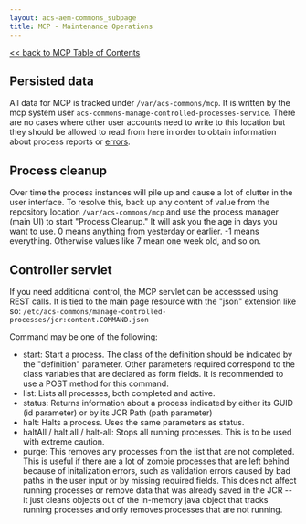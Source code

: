 ```yaml
---
layout: acs-aem-commons_subpage
title: MCP - Maintenance Operations
---
```


[<< back to MCP Table of Contents](../index.html)

## Persisted data
All data for MCP is tracked under `/var/acs-commons/mcp`.  It is written by the mcp system user `acs-commons-manage-controlled-processes-service`.  There are no cases where other user accounts need to write to this location but they should be allowed to read from here in order to obtain information about process reports or [errors](error-handling.html).

## Process cleanup
Over time the process instances will pile up and cause a lot of clutter in the user interface.  To resolve this, back up any content of value from the repository location `/var/acs-commons/mcp` and use the process manager (main UI) to start "Process Cleanup."  It will ask you the age in days you want to use.  0 means anything from yesterday or earlier.  -1 means everything.  Otherwise values like 7 mean one week old, and so on.

## Controller servlet
If you need additional control, the MCP servlet can be accesssed using REST calls.  It is tied to the main page resource with the "json" extension like so: `/etc/acs-commons/manage-controlled-processes/jcr:content.COMMAND.json`

Command may be one of the following:
* start: Start a process.  The class of the definition should be indicated by the "definition" parameter.  Other parameters required correspond to the class variables that are declared as form fields.  It is recommended to use a POST method for this command.
* list: Lists all processes, both completed and active.
* status: Returns information about a process indicated by either its GUID (id parameter) or by its JCR Path (path parameter)
* halt: Halts a process.  Uses the same parameters as status.
* haltAll / halt.all / halt-all: Stops all running processes.  This is to be used with extreme caution.
* purge: This removes any processes from the list that are not completed.  This is useful if there are a lot of zombie processes that are left behind because of initalization errors, such as validation errors caused by bad paths in the user input or by missing required fields.  This does not affect running processes or remove data that was already saved in the JCR -- it just cleans objects out of the in-memory java object that tracks running processes and only removes processes that are not running.